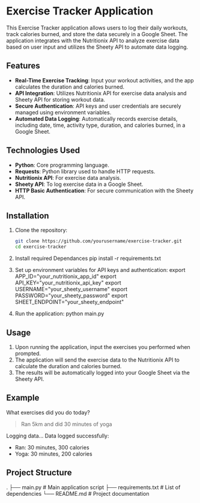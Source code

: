 # Exercise Tracker Application

This Exercise Tracker application allows users to log their daily workouts, track calories burned, and store the data securely in a Google Sheet. The application integrates with the Nutritionix API to analyze exercise data based on user input and utilizes the Sheety API to automate data logging.

## Features

- **Real-Time Exercise Tracking**: Input your workout activities, and the app calculates the duration and calories burned.
- **API Integration**: Utilizes Nutritionix API for exercise data analysis and Sheety API for storing workout data.
- **Secure Authentication**: API keys and user credentials are securely managed using environment variables.
- **Automated Data Logging**: Automatically records exercise details, including date, time, activity type, duration, and calories burned, in a Google Sheet.

## Technologies Used

- **Python**: Core programming language.
- **Requests**: Python library used to handle HTTP requests.
- **Nutritionix API**: For exercise data analysis.
- **Sheety API**: To log exercise data in a Google Sheet.
- **HTTP Basic Authentication**: For secure communication with the Sheety API.

## Installation

1. Clone the repository:
   ```bash
   git clone https://github.com/yourusername/exercise-tracker.git
   cd exercise-tracker

2. Install required Dependances
   pip install -r requirements.txt

3. Set up environment variables for API keys and authentication:
  export APP_ID="your_nutritionix_app_id"
  export API_KEY="your_nutritionix_api_key"
  export USERNAME="your_sheety_username"
  export PASSWORD="your_sheety_password"
  export SHEET_ENDPOINT="your_sheety_endpoint"


4. Run the application:
  python main.py

## Usage

1.	Upon running the application, input the exercises you performed when prompted.
2.	The application will send the exercise data to the Nutritionix API to calculate the duration and calories burned.
3.	The results will be automatically logged into your Google Sheet via the Sheety API.

## Example

What exercises did you do today?
> Ran 5km and did 30 minutes of yoga

Logging data...
Data logged successfully:
- Ran: 30 minutes, 300 calories
- Yoga: 30 minutes, 200 calories

## Project Structure 

.
├── main.py            # Main application script
├── requirements.txt   # List of dependencies
└── README.md          # Project documentation


